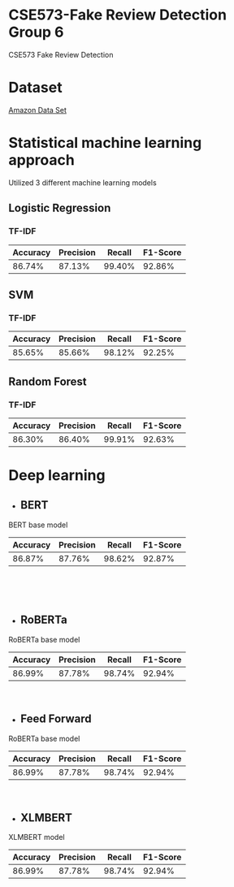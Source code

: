 # CSE573-Fake Review Detection Group 6
 CSE573 Fake Review Detection


# Dataset

[Amazon Data Set](https://github.com/adityasinha0523/CSE573-Fake-Review-Detection-Group-6/blob/main/DATA)



# Statistical machine learning approach

Utilized 3 different machine learning models

## Logistic Regression

### TF-IDF

| Accuracy | Precision | Recall | F1-Score |
| -------- | --------- | ------ | -------- |
| 86.74%   |   87.13%   | 99.40% |  92.86%  |






## SVM

### TF-IDF

| Accuracy | Precision | Recall | F1-Score |
| -------- | --------- | ------ | -------- |
| 85.65%   |   85.66%  | 98.12% |  92.25%  |






## Random Forest

### TF-IDF

| Accuracy | Precision | Recall | F1-Score |
| -------- | --------- | ------ | -------- |
| 86.30%   |   86.40%  | 99.91% |  92.63%  |





# Deep learning



* ## BERT

BERT base model









| Accuracy | Precision | Recall | F1-Score |
| -------- | --------- | ------ | -------- |
| 86.87%   | 87.76%    | 98.62% | 92.87%   |



<br />

​                   


* ## RoBERTa

 RoBERTa base model







| Accuracy | Precision | Recall | F1-Score |
| -------- | --------- | ------ | -------- |
| 86.99%   |  87.78%   | 98.74% |  92.94%  |

<br />

* ## Feed Forward

 RoBERTa base model







| Accuracy | Precision | Recall | F1-Score |
| -------- | --------- | ------ | -------- |
| 86.99%   |  87.78%   | 98.74% |  92.94%  |

<br />

* ## XLMBERT

XLMBERT  model







| Accuracy | Precision | Recall | F1-Score |
| -------- | --------- | ------ | -------- |
| 86.99%   |  87.78%   | 98.74% |  92.94%  |

<br />